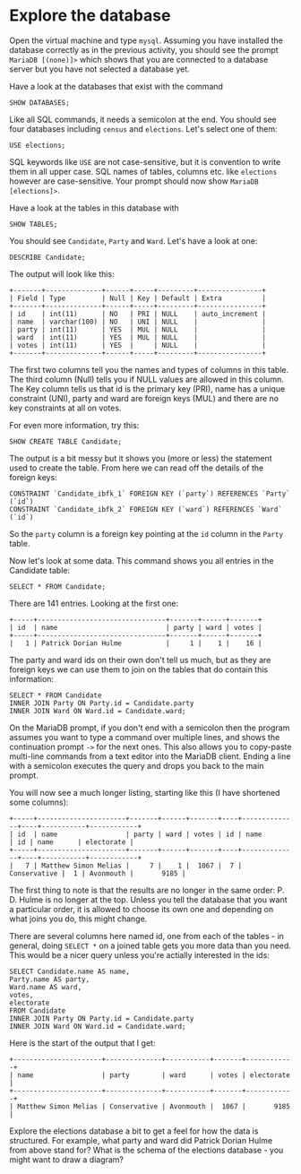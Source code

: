 # Explore the database

Open the virtual machine and type `mysql`. Assuming you have installed the database correctly as in the previous activity, you should see the prompt `MariaDB [(none)]>` which shows that you are connected to a database server but you have not selected a database yet.

Have a look at the databases that exist with the command

```
SHOW DATABASES;
```

Like all SQL commands, it needs a semicolon at the end. You should see four databases including `census` and `elections`. Let's select one of them:

```
USE elections;
```

SQL keywords like `USE` are not case-sensitive, but it is convention to write them in all upper case. SQL names of tables, columns etc. like `elections` however are case-sensitive. Your prompt should now show `MariaDB [elections]>`.

Have a look at the tables in this database with

```
SHOW TABLES;
```

You should see `Candidate`, `Party` and `Ward`. Let's have a look at one:

```
DESCRIBE Candidate;
```

The output will look like this:

    +-------+--------------+------+-----+---------+----------------+
    | Field | Type         | Null | Key | Default | Extra          |
    +-------+--------------+------+-----+---------+----------------+
    | id    | int(11)      | NO   | PRI | NULL    | auto_increment |
    | name  | varchar(100) | NO   | UNI | NULL    |                |
    | party | int(11)      | YES  | MUL | NULL    |                |
    | ward  | int(11)      | YES  | MUL | NULL    |                |
    | votes | int(11)      | YES  |     | NULL    |                |
    +-------+--------------+------+-----+---------+----------------+

The first two columns tell you the names and types of columns in this table. The third column (Null) tells you if NULL values are allowed in this column. The Key column tells us that id is the primary key (PRI), name has a unique constraint (UNI), party and ward are foreign keys (MUL) and there are no key constraints at all on votes.

For even more information, try this:

```
SHOW CREATE TABLE Candidate;
```

The output is a bit messy but it shows you (more or less) the statement used to create the table. From here we can read off the details of the foreign keys:

    CONSTRAINT `Candidate_ibfk_1` FOREIGN KEY (`party`) REFERENCES `Party` (`id`)
    CONSTRAINT `Candidate_ibfk_2` FOREIGN KEY (`ward`) REFERENCES `Ward` (`id`)

So the `party` column is a foreign key pointing at the `id` column in the `Party` table.

Now let's look at some data. This command shows you all entries in the Candidate table:

```
SELECT * FROM Candidate;
```

There are 141 entries. Looking at the first one:

    +-----+--------------------------------+-------+------+-------+
    | id  | name                           | party | ward | votes |
    +-----+--------------------------------+-------+------+-------+
    |   1 | Patrick Dorian Hulme           |     1 |    1 |    16 |

The party and ward ids on their own don't tell us much, but as they are foreign keys we can use them to join on the tables that do contain this information:

```
SELECT * FROM Candidate
INNER JOIN Party ON Party.id = Candidate.party
INNER JOIN Ward ON Ward.id = Candidate.ward;
```

On the MariaDB prompt, if you don't end with a semicolon then the program assumes you want to type a command over multiple lines, and shows the continuation prompt `->` for the next ones. This also allows you to copy-paste multi-line commands from a text editor into the MariaDB client. Ending a line with a semicolon executes the query and drops you back to the main prompt.

You will now see a much longer listing, starting like this (I have shortened some columns):

    +-----+----------------------+-------+------+-------+----+--------------+----+-----------+------------+
    | id  | name                 | party | ward | votes | id | name         | id | name      | electorate |
    +-----+----------------------+-------+------+-------+----+--------------+----+-----------+------------+
    |   7 | Matthew Simon Melias |     7 |    1 |  1067 |  7 | Conservative |  1 | Avonmouth |       9185 |

The first thing to note is that the results are no longer in the same order: P. D. Hulme is no longer at the top. Unless you tell the database that you want a particular order, it is allowed to choose its own one and depending on what joins you do, this might change.

There are several columns here named id, one from each of the tables - in general, doing `SELECT *` on a joined table gets you more data than you need.
This would be a nicer query unless you're actially interested in the ids:

```
SELECT Candidate.name AS name,
Party.name AS party,
Ward.name AS ward,
votes,
electorate
FROM Candidate
INNER JOIN Party ON Party.id = Candidate.party
INNER JOIN Ward ON Ward.id = Candidate.ward;
```

Here is the start of the output that I get:

    +----------------------+--------------+-----------+-------+------------+
    | name                 | party        | ward      | votes | electorate |
    +----------------------+--------------+-----------+-------+------------+
    | Matthew Simon Melias | Conservative | Avonmouth |  1067 |       9185 |

Explore the elections database a bit to get a feel for how the data is structured.
For example, what party and ward did Patrick Dorian Hulme from above stand for?
What is the schema of the elections database - you might want to draw a diagram?
